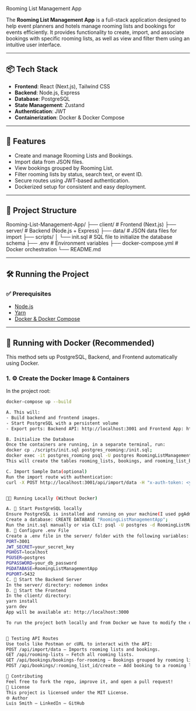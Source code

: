  Rooming List Management App

The **Rooming List Management App** is a full-stack application designed to help event planners and hotels manage rooming lists and bookings for events efficiently. It provides functionality to create, import, and associate bookings with specific rooming lists, as well as view and filter them using an intuitive user interface.

---

## 📦 Tech Stack

- **Frontend**: React (Next.js), Tailwind CSS
- **Backend**: Node.js, Express
- **Database**: PostgreSQL
- **State Management**: Zustand
- **Authentication**: JWT
- **Containerization**: Docker & Docker Compose

---

## 🚀 Features

- Create and manage Rooming Lists and Bookings.
- Import data from JSON files.
- View bookings grouped by Rooming List.
- Filter rooming lists by status, search text, or event ID.
- Secure routes using JWT-based authentication.
- Dockerized setup for consistent and easy deployment.

---

## 📁 Project Structure

Rooming-List-Management-App/
├── client/ # Frontend (Next.js)
├── server/ # Backend (Node.js + Express)
├── data/ # JSON data files for import
├── scripts/
│ └── init.sql # SQL file to initialize the database schema
├── .env # Environment variables
├── docker-compose.yml # Docker orchestration
└── README.md

---

## 🛠️ Running the Project

### ✅ Prerequisites

- [Node.js](https://nodejs.org/)
- [Yarn](https://yarnpkg.com/)
- [Docker & Docker Compose](https://docs.docker.com/get-docker/)

---

## 🐳 Running with Docker (Recommended)

This method sets up PostgreSQL, Backend, and Frontend automatically using Docker.

### 1. ⚙️ Create the Docker Image & Containers

In the project root:

```bash
docker-compose up --build

A. This will:
- Build backend and frontend images.
- Start PostgreSQL with a persistent volume
- Export ports: Backend API: http://localhost:3001 and Frontend App: http://localhost:3000.

B. Initialize the Database
Once the containers are running, in a separate terminal, run:
docker cp ./scripts/init.sql postgres_rooming:/init.sql;
docker exec -it postgres_rooming psql -U postgres RoomingListManagementApp -f /init.sql;
This will create the tables rooming_lists, bookings, and rooming_list_bookings.

C. Import Sample Data(optional)
Run the import route with authentication:
curl -X POST http://localhost:3001/api/import/data -H "x-auth-token: <your_jwt_token>"


🧑‍💻 Running Locally (Without Docker)

A. 🐘 Start PostgreSQL locally
Ensure PostgreSQL is installed and running on your machine(I used pgAdmin 4 as a tool to work with PostgreSQL and it was quite easy to use.).
Create a database: CREATE DATABASE "RoomingListManagementApp";
Run the init.sql manually or via CLI: psql -U postgres -d RoomingListManagementApp -f scripts/init.sql
B. 🔧 Configure .env File
Create a .env file in the server/ folder with the following variables:
PORT=3001
JWT_SECRET=your_secret_key
PGHOST=localhost
PGUSER=postgres
PGPASSWORD=your_db_password
PGDATABASE=RoomingListManagementApp
PGPORT=5432
C. 🚀 Start the Backend Server
In the server/ directory: nodemon index
D. 🎨 Start the Frontend
In the client/ directory:
yarn install
yarn dev
App will be available at: http://localhost:3000

To run the project both locally and from Docker we have to modify the default.json file To run the project both locally and from Docker, we need to modify the default.json file, located at server/config/default.json To run the project both locally and from Docker, we need to modify the default.json file located in server/config/default.json. Here we will modify the following line of code: "host": "localhost". This is used for local mode: "host": "localhost", and for Docker mode: "host": "postgres_rooming".


🧪 Testing API Routes
Use tools like Postman or cURL to interact with the API:
POST /api/import/data – Imports rooming lists and bookings.
GET /api/rooming-lists – Fetch all rooming lists.
GET /api/bookings/bookings-for-rooming – Bookings grouped by rooming list.
POST /api/bookings/:rooming_list_id/create – Add booking to a rooming list.

👥 Contributing
Feel free to fork the repo, improve it, and open a pull request!
📄 License
This project is licensed under the MIT License.
🌐 Author
Luis Smith – LinkedIn – GitHub

